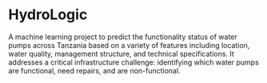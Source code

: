 # HydroLogic
A machine learning project to predict the functionality status of water pumps across Tanzania based on a variety of features including location, water quality, management structure, and technical specifications. It addresses a critical infrastructure challenge: identifying which water pumps are functional, need repairs, and are non-functional.
